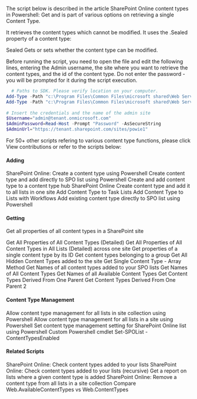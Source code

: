 The script below is described in the article SharePoint Online content types in Powershell: Get and is part of various options on retrieving a single Content Type.

 

It retrieves the content types which cannot be modified. It uses the .Sealed property of a content type:

Sealed 	Gets or sets whether the content type can be modified.


 

 

 

Before running the script, you need to open the file and edit the following lines, entering the Admin username, the site where you want to retrieve the content types, and the id of the content type. Do not enter the password - you will be prompted for it during the script execution. 

```PowerShell
  # Paths to SDK. Please verify location on your computer. 
Add-Type -Path "c:\Program Files\Common Files\microsoft shared\Web Server Extensions\15\ISAPI\Microsoft.SharePoint.Client.dll"  
Add-Type -Path "c:\Program Files\Common Files\microsoft shared\Web Server Extensions\15\ISAPI\Microsoft.SharePoint.Client.Runtime.dll"  
 
# Insert the credentials and the name of the admin site 
$Username="admin@tenant.onmicrosoft.com" 
$AdminPassword=Read-Host -Prompt "Password" -AsSecureString 
$AdminUrl="https://tenant.sharepoint.com/sites/powie1"
``` 
 

 

For 50+ other scripts refering to various content type functions, please click View contributions or refer to the scripts below:

 

#### Adding
SharePoint Online: Create a content type using Powershell 
Create content type and add directly to SPO list using Powershell 
Create and add content type to a content type hub SharePoint Online
Create content type and add it to all lists in one site 
Add Content Type to Task Lists 
Add Content Type to Lists with Workflows 
Add existing content type directly to SPO list using Powershell 

#### Getting
Get all properties of all content types in a SharePoint site 

Get All Properties of All Content Types (Detailed) 
Get All Properties of All Content Types in All Lists (Detailed) across one site 
Get properties of a single content type by its ID 
Get content types belonging to a group 
Get All Hidden Content Types added to the site 
Get Single Content Type - Array Method 
Get Names of all content types added to your SPO lists 
Get Names of All Content Types 
Get Names of all Available Content Types 
Get Content Types Derived From One Parent 
Get Content Types Derived From One Parent 2



#### Content Type Management
Allow content type management for all lists in site collection using Powershell
Allow content type management for all lists in a site using Powershell
Set content type management setting for SharePoint Online list using Powershell
Custom Powershell cmdlet Set-SPOList -ContentTypesEnabled



#### Related Scripts
SharePoint Online: Check content types added to your lists
SharePoint Online: Check content types added to your lists (recursive)
Get a report on lists where a given content type is added
SharePoint Online: Remove a content type from all lists in a site collection
Compare Web.AvailableContentTypes vs Web.ContentTypes
